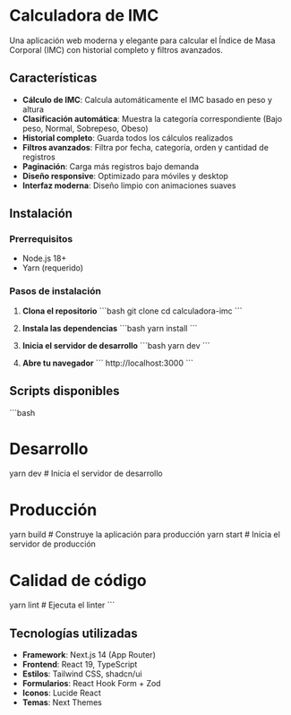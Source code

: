 # Calculadora de IMC

Una aplicación web moderna y elegante para calcular el Índice de Masa Corporal (IMC) con historial completo y filtros avanzados.

## Características

- **Cálculo de IMC**: Calcula automáticamente el IMC basado en peso y altura
- **Clasificación automática**: Muestra la categoría correspondiente (Bajo peso, Normal, Sobrepeso, Obeso)
- **Historial completo**: Guarda todos los cálculos realizados
- **Filtros avanzados**: Filtra por fecha, categoría, orden y cantidad de registros
- **Paginación**: Carga más registros bajo demanda
- **Diseño responsive**: Optimizado para móviles y desktop
- **Interfaz moderna**: Diseño limpio con animaciones suaves

## Instalación

### Prerrequisitos

- Node.js 18+ 
- Yarn (requerido)

### Pasos de instalación

1. **Clona el repositorio**
   \`\`\`bash
   git clone <url-del-repositorio>
   cd calculadora-imc
   \`\`\`

2. **Instala las dependencias**
   \`\`\`bash
   yarn install
   \`\`\`

3. **Inicia el servidor de desarrollo**
   \`\`\`bash
   yarn dev
   \`\`\`

4. **Abre tu navegador**
   \`\`\`
   http://localhost:3000
   \`\`\`

## Scripts disponibles

\`\`\`bash
# Desarrollo
yarn dev          # Inicia el servidor de desarrollo

# Producción
yarn build        # Construye la aplicación para producción
yarn start        # Inicia el servidor de producción

# Calidad de código
yarn lint         # Ejecuta el linter
\`\`\`


## Tecnologías utilizadas

- **Framework**: Next.js 14 (App Router)
- **Frontend**: React 19, TypeScript
- **Estilos**: Tailwind CSS, shadcn/ui
- **Formularios**: React Hook Form + Zod
- **Iconos**: Lucide React
- **Temas**: Next Themes


